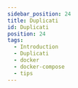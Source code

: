 ```yaml
---
sidebar_position: 24
title: Duplicati
id: Duplicati
position: 24
tags:
  - Introduction
  - Duplicati
  - docker
  - docker-compose
  - tips
---
```

